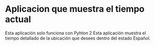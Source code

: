 # Aplicacion que muestra el tiempo actual
Esta aplicación solo funciona con Pyhton 2
Esta aplicación muestra el tiempo detallado de la ubicación que desees dentro del estado Español.
